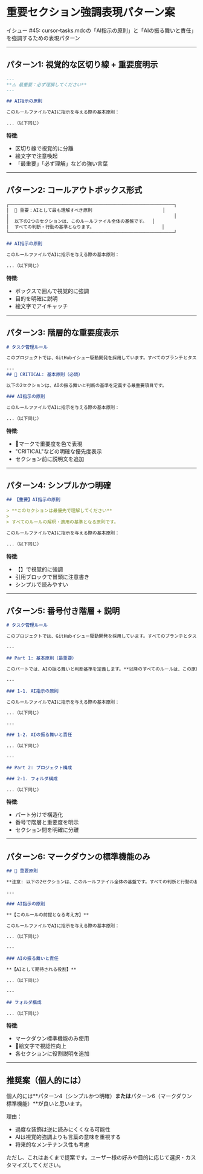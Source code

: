 # 重要セクション強調表現パターン案

イシュー #45: cursor-tasks.mdcの「AI指示の原則」と「AIの振る舞いと責任」を強調するための表現パターン

---

## パターン1: 視覚的な区切り線 + 重要度明示

```markdown
---
**⚠️ 最重要：必ず理解してください**
---

## AI指示の原則

このルールファイルでAIに指示を与える際の基本原則：

...（以下同じ）
```

**特徴**:
- 区切り線で視覚的に分離
- 絵文字で注意喚起
- 「最重要」「必ず理解」などの強い言葉

---

## パターン2: コールアウトボックス形式

```markdown
┌─────────────────────────────────────────────────────────────┐
│  🎯 重要：AIとして最も理解すべき原則                          │
│                                                             │
│  以下の2つのセクションは、このルールファイル全体の基盤です。  │
│  すべての判断・行動の基準となります。                         │
└─────────────────────────────────────────────────────────────┘

## AI指示の原則

このルールファイルでAIに指示を与える際の基本原則：

...（以下同じ）
```

**特徴**:
- ボックスで囲んで視覚的に強調
- 目的を明確に説明
- 絵文字でアイキャッチ

---

## パターン3: 階層的な重要度表示

```markdown
# タスク管理ルール

このプロジェクトでは、GitHubイシュー駆動開発を採用しています。すべてのブランチとタスクファイルは、GitHubイシューに紐づいています。

---
## 🔴 CRITICAL: 基本原則（必読）

以下の2セクションは、AIの振る舞いと判断の基準を定義する最重要項目です。

### AI指示の原則

このルールファイルでAIに指示を与える際の基本原則：

...（以下同じ）
```

**特徴**:
- 🔴マークで重要度を色で表現
- "CRITICAL"などの明確な優先度表示
- セクション前に説明文を追加

---

## パターン4: シンプルかつ明確

```markdown
## 【重要】AI指示の原則

> **このセクションは最優先で理解してください**
> 
> すべてのルールの解釈・適用の基準となる原則です。

このルールファイルでAIに指示を与える際の基本原則：

...（以下同じ）
```

**特徴**:
- 【】で視覚的に強調
- 引用ブロックで冒頭に注意書き
- シンプルで読みやすい

---

## パターン5: 番号付き階層 + 説明

```markdown
# タスク管理ルール

このプロジェクトでは、GitHubイシュー駆動開発を採用しています。すべてのブランチとタスクファイルは、GitHubイシューに紐づいています。

---

## Part 1: 基本原則（最重要）

このパートでは、AIの振る舞いと判断基準を定義します。**以降のすべてのルールは、この原則に基づいて解釈してください。**

---

### 1-1. AI指示の原則

このルールファイルでAIに指示を与える際の基本原則：

...（以下同じ）

---

### 1-2. AIの振る舞いと責任

...（以下同じ）

---

## Part 2: プロジェクト構成

### 2-1. フォルダ構成

...（以下同じ）
```

**特徴**:
- パート分けで構造化
- 番号で階層と重要度を明示
- セクション間を明確に分離

---

## パターン6: マークダウンの標準機能のみ

```markdown
## 📌 重要原則

**注意: 以下の2セクションは、このルールファイル全体の基盤です。すべての判断と行動の基準となります。**

---

### AI指示の原則

**【このルールの前提となる考え方】**

このルールファイルでAIに指示を与える際の基本原則：

...（以下同じ）

---

### AIの振る舞いと責任

**【AIとして期待される役割】**

...（以下同じ）

---

## フォルダ構成

...（以下同じ）
```

**特徴**:
- マークダウン標準機能のみ使用
- 📌絵文字で視認性向上
- 各セクションに役割説明を追加

---

## 推奨案（個人的には）

個人的には**パターン4（シンプルかつ明確）**または**パターン6（マークダウン標準機能）**が良いと思います。

理由：
- 過度な装飾は逆に読みにくくなる可能性
- AIは視覚的強調よりも言葉の意味を重視する
- 将来的なメンテナンス性も考慮

ただし、これはあくまで提案です。ユーザー様の好みや目的に応じて選択・カスタマイズしてください。

